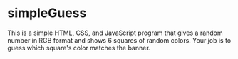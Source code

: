 # simpleGuess

This is a simple HTML, CSS, and JavaScript program that gives a random number in RGB format and shows 6 squares of random colors. Your job is to guess which square's color matches the banner.

